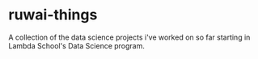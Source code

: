 # ruwai-things
A collection of the data science projects i've worked on so far starting in Lambda School's Data Science program.
